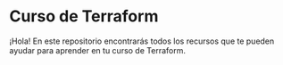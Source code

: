 # Curso de Terraform

¡Hola! En este repositorio encontrarás todos los recursos que te pueden ayudar para aprender en tu curso de Terraform.

